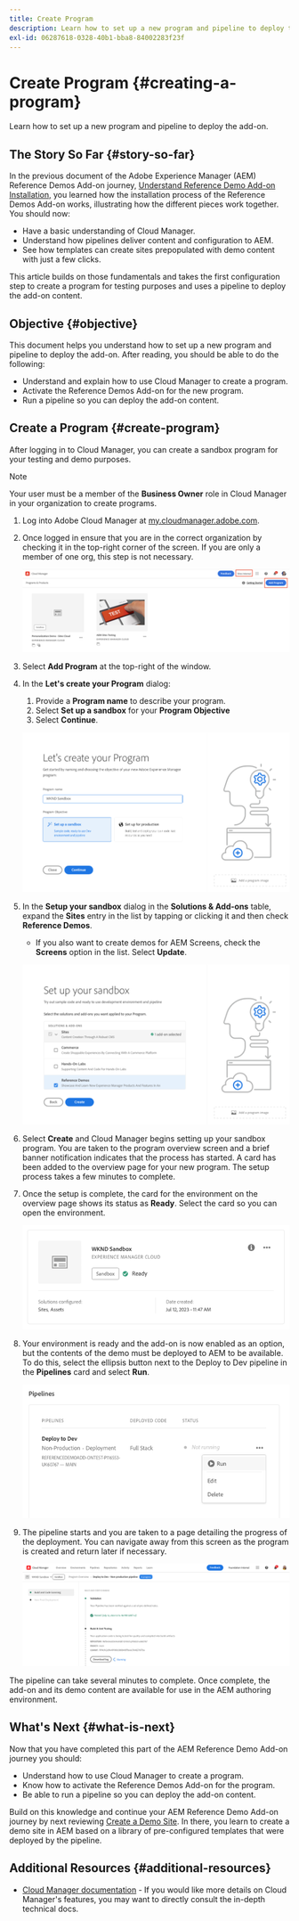 ```yaml
---
title: Create Program
description: Learn how to set up a new program and pipeline to deploy the add-on.
exl-id: 06287618-0328-40b1-bba8-84002283f23f
---
```


# Create Program {#creating-a-program}

Learn how to set up a new program and pipeline to deploy the add-on.

## The Story So Far {#story-so-far}

In the previous document of the Adobe Experience Manager (AEM) Reference Demos Add-on journey, [Understand Reference Demo Add-on Installation,](installation.md) you learned how the installation process of the Reference Demos Add-on works, illustrating how the different pieces work together. You should now:

* Have a basic understanding of Cloud Manager.
* Understand how pipelines deliver content and configuration to AEM.
* See how templates can create sites prepopulated with demo content with just a few clicks.

This article builds on those fundamentals and takes the first configuration step to create a program for testing purposes and uses a pipeline to deploy the add-on content.

## Objective {#objective}

This document helps you understand how to set up a new program and pipeline to deploy the add-on. After reading, you should be able to do the following:

* Understand and explain how to use Cloud Manager to create a program.
* Activate the Reference Demos Add-on for the new program.
* Run a pipeline so you can deploy the add-on content.

## Create a Program {#create-program}

After logging in to Cloud Manager, you can create a sandbox program for your testing and demo purposes.

>[!NOTE]
>
>Your user must be a member of the **Business Owner** role in Cloud Manager in your organization to create programs.

1. Log into Adobe Cloud Manager at [my.cloudmanager.adobe.com](https://my.cloudmanager.adobe.com/).

1. Once logged in ensure that you are in the correct organization by checking it in the top-right corner of the screen. If you are only a member of one org, this step is not necessary.

   ![Cloud Manager overview](assets/cloud-manager.png)

1. Select **Add Program** at the top-right of the window.

1. In the **Let's create your Program** dialog:

   1. Provide a **Program name** to describe your program.
   1. Select **Set up a sandbox** for your **Program Objective**
   1. Select **Continue**.

   ![Create program dialog](assets/create-program.png)

1. In the **Setup your sandbox** dialog in the **Solutions &amp; Add-ons** table, expand the **Sites** entry in the list by tapping or clicking it and then check **Reference Demos**.

   * If you also want to create demos for AEM Screens, check the **Screens** option in the list. Select **Update**.

   ![Selecting add-on for reference demo in program setup](assets/select-reference-demo-add-on.png)


1. Select **Create** and Cloud Manager begins setting up your sandbox program. You are taken to the program overview screen and a brief banner notification indicates that the process has started. A card has been added to the overview page for your new program. The setup process takes a few minutes to complete.

1. Once the setup is complete, the card for the environment on the overview page shows its status as **Ready**. Select the card so you can open the environment.

   ![Program creation complete](assets/ready.png)

1. Your environment is ready and the add-on is now enabled as an option, but the contents of the demo must be deployed to AEM to be available. To do this, select the ellipsis button next to the Deploy to Dev pipeline in the **Pipelines** card and select **Run**.

   ![Start](assets/run.png)

1. The pipeline starts and you are taken to a page detailing the progress of the deployment. You can navigate away from this screen as the program is created and return later if necessary.

   ![Deployment](assets/deployment.png)

The pipeline can take several minutes to complete. Once complete, the add-on and its demo content are available for use in the AEM authoring environment.

## What's Next {#what-is-next}

Now that you have completed this part of the AEM Reference Demo Add-on journey you should:

* Understand how to use Cloud Manager to create a program.
* Know how to activate the Reference Demos Add-on for the program.
* Be able to run a pipeline so you can deploy the add-on content.

Build on this knowledge and continue your AEM Reference Demo Add-on journey by next reviewing [Create a Demo Site](create-site.md). In there, you learn to create a demo site in AEM based on a library of pre-configured templates that were deployed by the pipeline.

## Additional Resources {#additional-resources}

* [Cloud Manager documentation](https://experienceleague.adobe.com/docs/experience-manager-cloud-service/content/onboarding/onboarding-concepts/cloud-manager-introduction.html) - If you would like more details on Cloud Manager's features, you may want to directly consult the in-depth technical docs.
